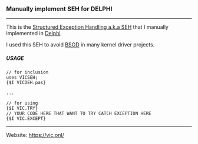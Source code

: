 ### Manually implement SEH for DELPHI ###
_ _ _

This is the [Structured Exception Handling a.k.a SEH](https://en.wikipedia.org/wiki/Microsoft-specific_exception_handling_mechanisms#Structured_Exception_Handling) that I manually implemented in [Delphi](https://en.wikipedia.org/wiki/Delphi_(software)).

I used this SEH to avoid [BSOD](https://en.wikipedia.org/wiki/Blue_screen_of_death) in many kernel driver projects.

##### USAGE #####

```
// for inclusion
uses VICSEH;
{$I VICDEH.pas}

...

// for using
{$I VIC.TRY}
// YOUR CODE HERE THAT WANT TO TRY CATCH EXCEPTION HERE
{$I VIC.EXCEPT}
```
_ _ _

Website: https://vic.onl/